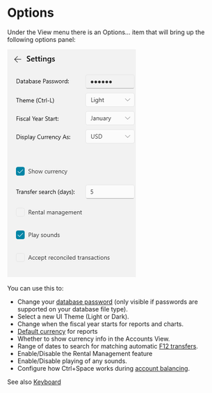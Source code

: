 # Options

Under the View menu there is an Options… item that will bring up the following options panel:

![](../Images/Options.png)

You can use this to:

* Change your [database password](Setup.md#security) (only visible if passwords are supported on your database file type).
* Select a new UI Theme (Light or Dark).
* Change when the fiscal year starts for reports and charts.
* [Default currency](Currencies.md) for reports
* Whether to show currency info in the Accounts View.
* Range of dates to search for matching automatic [F12 transfers](Transfers.md).
* Enable/Disable the Rental Management feature
* Enable/Disable playing of any sounds.
* Configure how Ctrl+Space works during [account balancing](../Accounts/BalancingAccounts.md).


See also [Keyboard](Keyboard.md)
